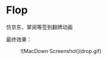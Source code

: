 # Flop
仿京东、掌阅等签到翻牌动画

最终效果：

<div align=center style="width:300px">
![MacDown Screenshot](drop.gif)
</div>

